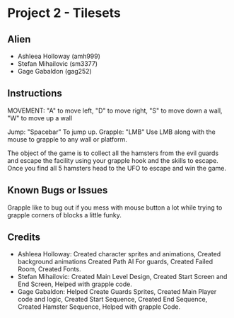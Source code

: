 # Project 2 - Tilesets

## Alien
* Ashleea Holloway (amh999)
* Stefan Mihailovic (sm3377)
* Gage Gabaldon (gag252)

## Instructions
MOVEMENT: "A" to move left, "D" to move right,
          "S" to move down a wall, "W" to move up a wall

Jump: "Spacebar" To jump up.
Grapple: "LMB" Use LMB along with the mouse to grapple to any wall or platform.

The object of the game is to collect all the hamsters from the evil guards and
escape the facility using your grapple hook and the skills to escape. Once you
find all 5 hamsters head to the UFO to escape and win the game.

## Known Bugs or Issues
Grapple like to bug out if you mess with mouse button a lot while trying to grapple
corners of blocks a little funky.

## Credits
* Ashleea Holloway: Created character sprites and animations, Created background animations
Created Path AI For guards, Created Failed Room, Created Fonts.
* Stefan Mihailovic: Created Main Level Design, Created Start Screen and End Screen,
 Helped with grapple code.
* Gage Gabaldon: Helped Create Guards Sprites, Created Main Player code and logic,
Created Start Sequence, Created End Sequence, Created Hamster Sequence, Helped with grapple Code.
